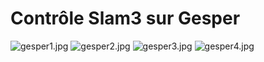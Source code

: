 # Contrôle Slam3 sur Gesper #

![gesper1.jpg](https://github.com/seb17051998/Slam-3-CSharp/blob/master/gesper/gesper1.jpg)
![gesper2.jpg](https://github.com/seb17051998/Slam-3-CSharp/blob/master/gesper/gesper2.jpg)
![gesper3.jpg](https://github.com/seb17051998/Slam-3-CSharp/blob/master/gesper/gesper3.jpg)
![gesper4.jpg](https://github.com/seb17051998/Slam-3-CSharp/blob/master/gesper/gesper4.jpg)
